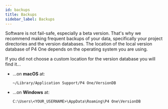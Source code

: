 ```yaml
---
id: backups
title: Backups
sidebar_label: Backups
---
```



Software is not fail-safe, especially a beta version. That's why we recommend making frequent backups of your data, specifically your project directories and the version databases. The location of the local version database of P4 One depends on the operating system you are using.

If you did not choose a custom location for the version database you will find it...


- ...on **macOS** at:

   `~/Library/Application Support/P4 One/VersionDB`


- ...on **Windows** at:

    `C:\Users\<YOUR_USERNAME>\AppData\Roaming\P4 One\VersionDB`
